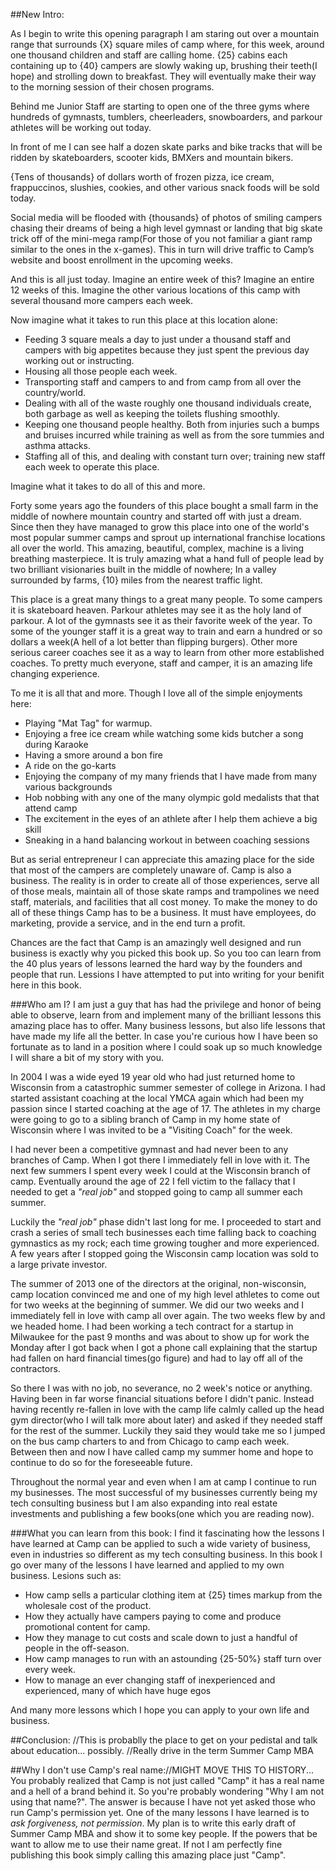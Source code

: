 ##New Intro:

As I begin to write this opening paragraph I am staring out over a mountain range that surrounds {X} square miles of camp where, for this week, around one thousand children and staff are calling home. {25} cabins each containing up to {40} campers are slowly waking up, brushing their teeth(I hope) and strolling down to breakfast. They will eventually make their way to the morning session of their chosen programs. 

Behind me Junior Staff are starting to open one of the three gyms where hundreds of gymnasts, tumblers, cheerleaders, snowboarders, and parkour athletes will be working out today.

In front of me I can see half a dozen skate parks and bike tracks that will be ridden by skateboarders, scooter kids, BMXers and mountain bikers.

{Tens of thousands} of dollars worth of frozen pizza, ice cream, frappuccinos, slushies, cookies, and other various snack foods will be sold today. 

Social media will be flooded with {thousands} of photos of smiling campers chasing their dreams of being a high level gymnast or landing that big skate trick off of the mini-mega ramp(For those of you not familiar a giant ramp similar to the ones in the x-games). This in turn will drive traffic to Camp’s website and boost enrollment in the upcoming weeks.

And this is all just today. Imagine an entire week of this? Imagine an entire 12 weeks of this. Imagine the other various locations of this camp with several thousand more campers each week. 

Now imagine what it takes to run this place at this location alone:

* Feeding 3 square meals a day to just under a thousand staff and campers with big appetites because they just spent the previous day working out or instructing. 
* Housing all those people each week.
* Transporting staff and campers to and from camp from all over the country/world.
* Dealing with all of the waste roughly one thousand individuals create, both garbage as well as keeping the toilets flushing smoothly.
* Keeping one thousand people healthy. Both from injuries such a bumps and bruises incurred while training as well as from the sore tummies and asthma attacks.
* Staffing all of this, and dealing with constant turn over; training new staff each week to operate this place.

Imagine what it takes to do all of this and more. 


Forty some years ago the founders of this place bought a small farm in the middle of nowhere mountain country and started off with just a dream. Since then they have managed to grow this place into one of the world's most popular summer camps and sprout up international franchise locations all over the world. This amazing, beautiful, complex, machine is a living breathing masterpiece. It is truly amazing what a hand full of people lead by two brilliant visionaries built in the middle of nowhere; In a valley surrounded by farms, {10} miles from the nearest traffic light.

This place is a great many things to a great many people. To some campers it is skateboard heaven. Parkour athletes may see it as the holy land of parkour. A lot of the gymnasts see it as their favorite week of the year. To some of the younger staff it is a great way to train and earn a hundred or so dollars a week(A hell of a lot better than flipping burgers). Other more serious career coaches see it as a way to learn from other more established coaches. To pretty much everyone, staff and camper, it is an amazing life changing experience.

To me it is all that and more. Though I love all of the simple enjoyments here:

* Playing "Mat Tag" for warmup.
* Enjoying a free ice cream while watching some kids butcher a song during Karaoke
* Having a smore around a bon fire
* A ride on the go-karts
* Enjoying the company of my many friends that I have made from many various backgrounds
* Hob nobbing with any one of the many olympic gold medalists that that attend camp
* The excitement in the eyes of an athlete after I help them achieve a big skill
* Sneaking in a hand balancing workout in between coaching sessions

But as serial entrepreneur I can appreciate this amazing place for the side that most of the campers are completely unaware of. Camp is also a business. The reality is in order to create all of those experiences, serve all of those meals, maintain all of those skate ramps and trampolines we need staff, materials, and facilities that all cost money. To make the money to do all of these things Camp has to be a business. It must have employees, do marketing, provide a service, and in the end turn a profit. 


Chances are the fact that Camp is an amazingly well designed and run business is exactly why you picked this book up. So you too can learn from the 40 plus years of lessons learned the hard way by the founders and people that run. Lessions I have attempted to put into writing for your benifit here in this book.



###Who am I?
I am just a guy that has had the privilege and honor of being able to observe, learn from and implement many of the brilliant lessons this amazing place has to offer. Many business lessons, but also life lessons that have made my life all the better. In case you're curious how I have been so fortunate as to land in a position where I could soak up so much knowledge I will share a bit of my story with you.

In 2004 I was a wide eyed 19 year old who had just returned home to Wisconsin from a catastrophic summer semester of college in Arizona. I had started assistant coaching at the local YMCA again which had been my passion since I started coaching at the age of 17. The athletes in my charge were going to go to a sibling branch of Camp in my home state of Wisconsin where I was invited to be a "Visiting Coach" for the week. 

I had never been a competitive gymnast and had never been to any branches of Camp. When I got there I immediately fell in love with it. The next few summers I spent every week I could at the Wisconsin branch of camp. Eventually around the age of 22 I fell victim to the fallacy that I needed to get a _"real job"_ and stopped going to camp all summer each summer. 


Luckily the _"real job"_ phase didn't last long for me. I proceeded to start and crash a series of small tech businesses each time falling back to coaching gymnastics as my rock; each time growing tougher and more experienced. A few years after I stopped going the Wisconsin camp location was sold to a large private investor.


The summer of 2013 one of the directors at the original, non-wisconsin, camp location convinced me and one of my high level athletes to come out for two weeks at the beginning of summer. We did our two weeks and I immediately fell in love with camp all over again. The two weeks flew by and we headed home. I had been working a tech contract for a startup in Milwaukee for the past 9 months and was about to show up for work the Monday after I got back when I got a phone call explaining that the startup had fallen on hard financial times(go figure) and had to lay off all of the contractors. 

So there I was with no job, no severance, no 2 week's notice or anything.  Having been in far worse financial situations before I didn't panic. Instead having recently re-fallen in love with the camp life calmly called up the head gym director(who I will talk more about later) and asked if they needed staff for the rest of the summer. Luckily they said they would take me so I jumped on the bus camp charters to and from Chicago to camp each week. Between then and now I have called camp my summer home and hope to continue to do so for the foreseeable future.


Throughout the normal year and even when I am at camp I continue to run my businesses. The most successful of my businesses currently being my tech consulting business but I am also expanding into real estate investments and publishing a few books(one which you are reading now). 

###What you can learn from this book:
I find it fascinating how the lessons I have learned at Camp can be applied to such a wide variety of business, even in industries so different as my tech consulting business. In this book I go over many of the lessons I have learned and applied to my own business. Lesions such as:

* How camp sells a particular clothing item at  {25} times markup from the wholesale cost of the product. 
* How they actually have campers paying to come and produce promotional content for camp. 
* How they manage to cut costs and scale down to just a handful of people in the off-season.
* How camp manages to run with an astounding {25-50%} staff turn over every week. 
* How to manage an ever changing staff of inexperienced and experienced, many of which have huge egos

And many more lessons which I hope you can apply to your own life and business.


##Conclusion:
//This is probablly the place to get on your pedistal and talk about education... possibly.
//Really drive in the term Summer Camp MBA


##Why I don't use Camp's real name://MIGHT MOVE THIS TO HISTORY...
You probably realized that Camp is not just called "Camp" it has a real name and a hell of a brand behind it. So you're probably wondering "Why I am not using that name?". The answer is because I have not yet asked those who run Camp's permission yet. One of the many lessons I have learned is to _ask forgiveness, not permission_. My plan is to write this early draft of Summer Camp MBA and show it to some key people. If the powers that be want to allow me to use their name great. If not I am perfectly fine publishing this book simply calling this amazing place just "Camp".























